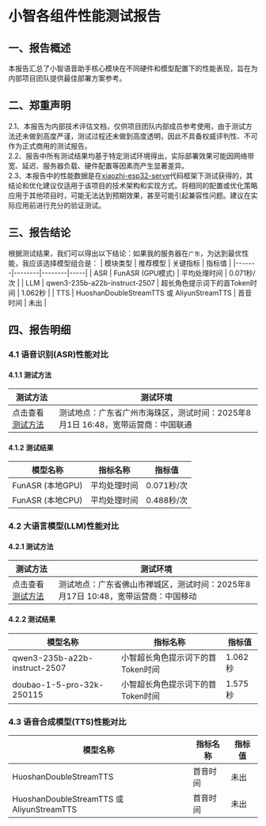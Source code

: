 # 小智各组件性能测试报告

## 一、报告概述
本报告汇总了小智语音助手核心模块在不同硬件和模型配置下的性能表现，旨在为内部项目团队提供最佳部署方案参考。

## 二、郑重声明
2.1、本报告为内部技术评估文档，仅供项目团队内部成员参考使用，由于测试方法还未做到高度严谨，测试过程还未做到高度透明，因此不具备权威评判性、不可作为正式商用的测试报告。<br>
2.2、报告中所有测试结果均基于特定测试环境得出，实际部署效果可能因网络带宽、延迟、服务器负载、硬件配置等因素而产生显著差异。<br>
2.3、本报告中的性能数据是在[xiaozhi-esp32-serve](https://github.com/xinnan-tech/xiaozhi-esp32-server)代码框架下测试获得的，其结论和优化建议仅适用于该项目的技术架构和实现方式。将相同的配置或优化策略应用于其他项目时，可能无法达到预期效果，甚至可能引起兼容性问题。建议在实际应用前进行充分的验证测试。<br>

## 三、报告结论
根据测试结果，我们可以得出以下结论：如果我的服务器在`广东`，为达到最优性能，我应该选择模型组合是：
| 模块类型 | 推荐模型 | 关键指标 | 指标值 |
|-------|--------|--------|-----|
| ASR | FunASR (GPU模式) | 平均处理时间 | 0.071秒/次 |
| LLM | qwen3-235b-a22b-instruct-2507 | 超长角色提示词下的首Token时间 | 1.062秒 |
| TTS | HuoshanDoubleStreamTTS 或 AliyunStreamTTS | 首音时间 | 未出 |

## 四、报告明细
### 4.1 语音识别(ASR)性能对比

#### 4.1.1 测试方法
| 测试方法 | 测试环境 |
|-----|-----|
| 点击查看[测试方法](/ASR/A10显卡推理报告.md) | 测试地点：广东省广州市海珠区，测试时间：2025年8月1日 16:48，宽带运营商：中国联通 |

#### 4.1.2 测试结果
| 模型名称 | 指标名称 | 指标值 |
|--------|----------|-----|
| FunASR (本地GPU) | 平均处理时间 | 0.071秒/次 |
| FunASR (本地CPU) | 平均处理时间 | 0.488秒/次 |

### 4.2 大语言模型(LLM)性能对比

#### 4.2.1 测试方法
| 测试方法 | 测试环境 |
|-----|-----|
| 点击查看[测试方法](https://github.com/xinnan-tech/xiaozhi-esp32-server/blob/main/docs/performance_tester.md) | 测试地点：广东省佛山市禅城区，测试时间：2025年8月17日 10:48，宽带运营商：中国移动 |

#### 4.2.2 测试结果
| 模型名称 | 指标名称 | 指标值 |
|--------|----------|-----|
| qwen3-235b-a22b-instruct-2507 | 小智超长角色提示词下的首Token时间 | 1.062秒 |
| doubao-1-5-pro-32k-250115 | 小智超长角色提示词下的首Token时间 | 1.575秒 |


### 4.3 语音合成模型(TTS)性能对比

| 模型名称 | 指标名称 | 指标值 |
|--------|----------|-----|
| HuoshanDoubleStreamTTS | 首音时间 | 未出 |
| HuoshanDoubleStreamTTS 或 AliyunStreamTTS | 首音时间 | 未出 |